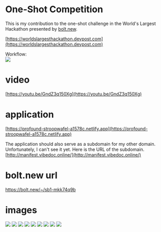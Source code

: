 # One-Shot Competition
This is my contribution to the one-shot challenge in the World's Largest Hackathon presented by [bolt.new](https://bolt.new).  

[https://worldslargesthackathon.devpost.com](https://worldslargesthackathon.devpost.com)

Workflow:  
![](assets/workflow.png)

# video
[https://youtu.be/GndZ3q150Xg](https://youtu.be/GndZ3q150Xg)  



# application
[https://profound-stroopwafel-a1578c.netlify.app](https://profound-stroopwafel-a1578c.netlify.app)  

The application should also serve as a subdomain for my other domain.   
Unfortunately, I can't see it yet. Here is the URL of the subdomain. [http://manifest.vibedoc.online/](http://manifest.vibedoc.online/)  


# bolt.new url
https://bolt.new/~/sb1-mkk74q9b


# images
![](assets/01.png)
![](assets/02.png)
![](assets/03.png)
![](assets/04.png)
![](assets/05.png)
![](assets/06.png)
![](assets/07.png)
![](assets/08.png)
![](assets/09.png)

